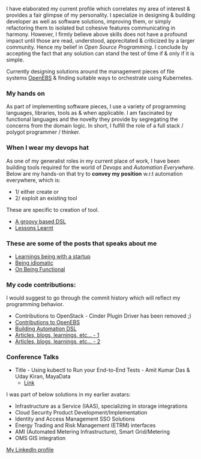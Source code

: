 I have elaborated my current profile which correlates my area of interest & provides a fair glimpse of my personality.
I specialize in designing & building developer as well as software solutions, improving them, or simply refactoring them to
isolated but cohesive features communicating in harmony. However, I firmly believe above skills does not have a profound 
impact until those are read, understood, apprecitated & criticized by a larger community. Hence my belief in _Open Source 
Programming_. I conclude by accepting the fact that any solution can stand the test of time if & only if it is simple.

Currently designing solutions around the management pieces of file systems [OpenEBS](https://openebs.io/) & finding suitable 
ways to orchestrate using Kubernetes.

### My hands on
As part of implementing software pieces, I use a variety of programming languages, libraries, tools as & when applicable. I 
am fascinated by functional languages and the novelty they provide by segregating the concerns from the domain logic. In 
short, I fulfill the role of a full stack / polygot programmer / thinker.

### When I wear my devops hat
As one of my generalist roles in my current place of work, I have been building tools required for the world of _Devops_ and 
_Automation Everywhere_. Below are my hands-on that try to **convey my position** w.r.t automation everywhere, which is:
- 1/ either create or 
- 2/ exploit an existing tool

These are specific to creation of tool.
- [A groovy based DSL](https://github.com/cloudbytestorage/automation-core/blob/master/README.md)
- [Lessons Learnt](https://github.com/cloudbytestorage/automation-core/blob/master/touchstone/DesignThoughts/My%20Final%20Thoughts.md)

### These are some of the posts that speaks about me
- [Learnings being with a startup](https://amitkumardas.github.io/2016/08/20/lessons-learned-at-CloudByte.html)
- [Being idiomatic](https://amitkumardas.github.io/2016/08/19/being-idiomatic-and-do-i-bother.html)
- [On Being Functional](https://www.linkedin.com/pulse/being-functional-amit-kumar-das/?trk=hp-feed-article-title-publish)

### My code contributions:
I would suggest to go through the commit history which will reflect my programming behavior.

- Contributions to OpenStack - Cinder Plugin Driver has been removed ;)
- [Contributions to OpenEBS](https://github.com/openebs/maya)
- [Building Automation DSL](https://github.com/AmitKumarDas/automation-core)
- [Articles, blogs, learnings, etc... - 1](https://amitkumardas.github.io/)
- [Articles, blogs, learnings, etc... - 2](https://github.com/AmitKumarDas/Decisions/tree/master/blogs)

### Conference Talks
- Title - Using kubectl to Run your End-to-End Tests - Amit Kumar Das & Uday Kiran, MayaData
  - [Link](https://www.youtube.com/watch?v=YU9J4KH8X14)

I was part of below solutions in my earlier avatars:
- Infrastructure as a Service (IAAS), specializing in storage integrations
- Cloud Security Product Development/Implementation
- Identity and Access Management SSO Solutions
- Energy Trading and Risk Management (ETRM) interfaces
- AMI (Automated Metering Infrastructure), Smart Grid/Metering
- OMS GIS integration

[My LinkedIn profile](https://www.linkedin.com/in/amit-kumar-das-224b351b/)
